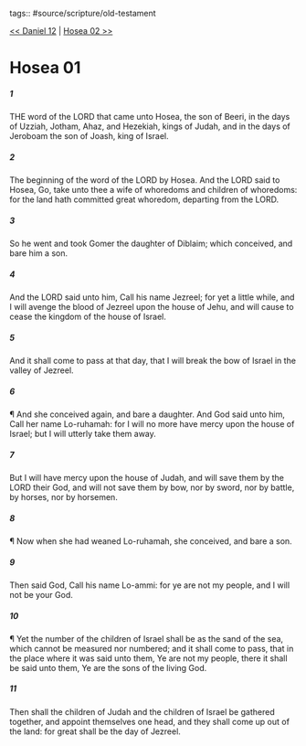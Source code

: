 tags:: #source/scripture/old-testament

[<< Daniel 12](source/scripture/old-testament/27_Daniel/Daniel_12.md) | [Hosea 02 >>](source/scripture/old-testament/28_Hosea/Hosea_02.md)

# Hosea 01

##### 1

THE word of the LORD that came unto Hosea, the son of Beeri, in the days of Uzziah, Jotham, Ahaz, and Hezekiah, kings of Judah, and in the days of Jeroboam the son of Joash, king of Israel.

##### 2

The beginning of the word of the LORD by Hosea. And the LORD said to Hosea, Go, take unto thee a wife of whoredoms and children of whoredoms: for the land hath committed great whoredom, departing from the LORD.

##### 3

So he went and took Gomer the daughter of Diblaim; which conceived, and bare him a son.

##### 4

And the LORD said unto him, Call his name Jezreel; for yet a little while, and I will avenge the blood of Jezreel upon the house of Jehu, and will cause to cease the kingdom of the house of Israel.

##### 5

And it shall come to pass at that day, that I will break the bow of Israel in the valley of Jezreel.

##### 6

¶ And she conceived again, and bare a daughter. And God said unto him, Call her name Lo-ruhamah: for I will no more have mercy upon the house of Israel; but I will utterly take them away.

##### 7

But I will have mercy upon the house of Judah, and will save them by the LORD their God, and will not save them by bow, nor by sword, nor by battle, by horses, nor by horsemen.

##### 8

¶ Now when she had weaned Lo-ruhamah, she conceived, and bare a son.

##### 9

Then said God, Call his name Lo-ammi: for ye are not my people, and I will not be your God.

##### 10

¶ Yet the number of the children of Israel shall be as the sand of the sea, which cannot be measured nor numbered; and it shall come to pass, that in the place where it was said unto them, Ye are not my people, there it shall be said unto them, Ye are the sons of the living God.

##### 11

Then shall the children of Judah and the children of Israel be gathered together, and appoint themselves one head, and they shall come up out of the land: for great shall be the day of Jezreel.
